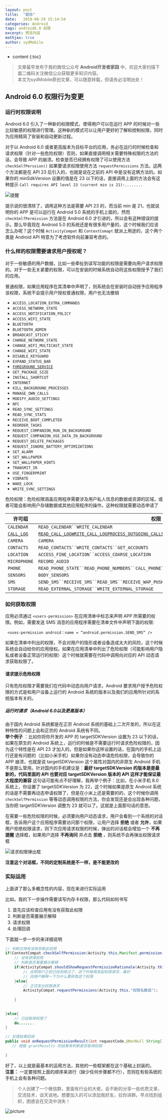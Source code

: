 ```yaml
---
layout: post
title:  "题目"
date:   2018-08-29 15:14:54
categories: Android
tags: android6.0 权限
excerpt: 预览内容
mathjax: true
author: sydMobile
---
```

* content
{:toc}     









>文章最早发布于我的微信公众号  **Android开发者家园**  中，欢迎大家扫描下面二维码关注微信公众获取更多知识内容。          
本文为sydMobile原创文章，可以随意转载，但请务必注明出处！

## Android 6.0 权限行为变更

### 运行时权限说明

Android 6.0 引入了一种新的权限模式，使得用户可以在运行 APP 的时候对一些比较敏感的权限进行管理。这种新的模式可以让用户更好的了解和控制权限，同时为应用精简了安装和自动更新过程。

对于以 Android 6.0 或者更高版本为目标平台的应用，务必在运行的时候检查和请求权限（针对一些危险权限）否则，如果直接调用相关需要特殊权限的方法的话，会导致 APP 的崩溃。检查是否已经拥有权限了可以使用方法 ` checkSelfPerssion()` 如果要请求权限使用方法 `requestPermissions` 方法。这两个方法都是在 API 23 后引入的，也就是说在之前的 API 中是没有这俩方法的。如果你的 minSdkVersion 设置的值是在 23 以下的话，直接调用上面的方法会有这种提示 `Call requires API level 23 (current min is 21):........` 

![提醒](https://img-blog.csdn.net/20180829141852288?watermark/2/text/aHR0cHM6Ly9ibG9nLmNzZG4ubmV0L3N5ZE1vYmlsZQ==/font/5a6L5L2T/fontsize/400/fill/I0JBQkFCMA==/dissolve/70) 

提示说的很清除了，调用这种方法是需要 API 23 的，而当前 min 是 21，也就说明你的 APP 是可以运行在 Android 5.0 系统的手机上面的，然而 `checkSelfPermission` 方法是在 Android 6.0 才引进的，所以会有这种错误的提示。那么毕竟现在 Android 5.0 的系统还是有很多用户量的，这个时候我们应该怎么办呢？这个时候 `ActivityCompat` 和 `ContextComapt` 就派上用途的，这个两个类是 Android API 特意为了考虑软件向前兼容考虑的。

### 什么样的权限需要请求用户授权呢？

对于一些敏感的用户数据，比如一些牵扯到读写功能的权限是需要向用户请求权限的。对于一些无关紧要的权限，可以在安装的时候系统自动将这些权限授予了我们的应用。   

普通权限，如果应用程序在其清单中声明了，则系统会在安装时自动授予应用程序该权限，系统不会提示用户授权普通权限，用户也无法撤销

- `ACCESS_LOCATION_EXTRA_COMMANDS`
- `ACCESS_NETWORK_STATE`
- `ACCESS_NOTIFICATION_POLICY`
- `ACCESS_WIFI_STATE`
- `BLUETOOTH`
- `BLUETOOTH_ADMIN`
- `BROADCAST_STICKY`
- `CHANGE_NETWORK_STATE`
- `CHANGE_WIFI_MULTICAST_STATE`
- `CHANGE_WIFI_STATE`
- `DISABLE_KEYGUARD`
- `EXPAND_STATUS_BAR`
- [`FOREGROUND_SERVICE`](https://developer.android.com/reference/android/Manifest.permission.html?hl=zh-cn#FOREGROUND_SERVICE)
- `GET_PACKAGE_SIZE`
- `INSTALL_SHORTCUT`
- `INTERNET`
- `KILL_BACKGROUND_PROCESSES`
- `MANAGE_OWN_CALLS`
- `MODIFY_AUDIO_SETTINGS`
- `NFC`
- `READ_SYNC_SETTINGS`
- `READ_SYNC_STATS`
- `RECEIVE_BOOT_COMPLETED`
- `REORDER_TASKS`
- `REQUEST_COMPANION_RUN_IN_BACKGROUND`
- `REQUEST_COMPANION_USE_DATA_IN_BACKGROUND`
- `REQUEST_DELETE_PACKAGES`
- `REQUEST_IGNORE_BATTERY_OPTIMIZATIONS`
- `SET_ALARM`
- `SET_WALLPAPER`
- `SET_WALLPAPER_HINTS`
- `TRANSMIT_IR`
- `USE_FINGERPRINT`
- `VIBRATE`
- `WAKE_LOCK`
- `WRITE_SYNC_SETTINGS`

危险权限：危险权限涵盖应用程序需要涉及用户私人信息的数据或资源的区域，或者可能会影响用户存储数据或其他应用程序的操作。这种权限就需要动态申请了

| 许可组                                                       | 权限                                                         |
| ------------------------------------------------------------ | ------------------------------------------------------------ |
| `CALENDAR`                                                   | `READ_CALENDAR``WRITE_CALENDAR`                              |
| [`CALL_LOG`](https://developer.android.com/reference/android/Manifest.permission_group?hl=zh-cn#CALL_LOG) | [`READ_CALL_LOG`](https://developer.android.com/reference/android/Manifest.permission?hl=zh-cn#READ_CALL_LOG)[`WRITE_CALL_LOG`](https://developer.android.com/reference/android/Manifest.permission?hl=zh-cn#WRITE_CALL_LOG)[`PROCESS_OUTGOING_CALLS`](https://developer.android.com/reference/android/Manifest.permission?hl=zh-cn#PROCESS_OUTGOING_CALLS) |
| `CAMERA`                                                     | `CAMERA`                                                     |
| `CONTACTS`                                                   | `READ_CONTACTS``WRITE_CONTACTS``GET_ACCOUNTS`                |
| `LOCATION`                                                   | `ACCESS_FINE_LOCATION``ACCESS_COARSE_LOCATION`               |
| `MICROPHONE`                                                 | `RECORD_AUDIO`                                               |
| `PHONE`                                                      | `READ_PHONE_STATE``READ_PHONE_NUMBERS``CALL_PHONE``ANSWER_PHONE_CALLS``ADD_VOICEMAIL``USE_SIP` |
| `SENSORS`                                                    | `BODY_SENSORS`                                               |
| `SMS`                                                        | `SEND_SMS``RECEIVE_SMS``READ_SMS``RECEIVE_WAP_PUSH``RECEIVE_MMS` |
| `STORAGE`                                                    | `READ_EXTERNAL_STORAGE``WRITE_EXTERNAL_STORAGE`              |

### 如何获取权限

应用必须通过 `<users-permission>` 在应用清单中标志来声明 APP 所需要的权限。例如，需要发送 SMS 消息的应用程序需要在清单文件中声明下面的权限:   

` <uses-permission android：name = “android.permission.SEND_SMS” />`

如果在清单中列出的权限，不会对用户的隐形或者设备造成太大的风险，这个时候系统会自动给你的应用授权。如果在应用清单中列出了危险权限（可能影响用户隐私或者设备正常运行的权限）这个时候就需要在代码中调用向对应的 API 动态请求获取权限了。

#### 请求提示危险权限

只有危险权限才需要我们在代码中动态向用户请求，Android 要求用户授予危险权限的方式是和用户设备上运行的 Android 系统的版本以及我们的应用所针对的系统版本有关的。

##### 运行时请求（Android 6.0以及更高版本）

由于国内 Android 系统都是在正宗 Android 系统的基础上二次开发的，所以在这种特性的问题上会和正宗的 Android 系统有不同。    
**举个例子** ：比如你将你开发的 APP 的 targetSDKVersion 设置为 23 以下的话，如果在原生的 Android 系统上，运行的时候是不需要运行时请求危险权限的，因为这个特性是在 API 23 才加入的。但是如果你这样设置的话，在国内的手机上运行还是有问题的（比如小米手机）如果你没有动态申请危险权限，会导致你的 APP 崩溃，也就是说 targetSDKVersion 这个属性对国内的非原生 Android 手机不是那么管用。针对国内的手机建议是：**最好 targetSDKVersion 的版本是是最新的，代码里面的 API 也要对应 targetSDKVersion 版本的 API 这样才能保证最大程度的兼容** 这句话可能有点不好理解，我再举个例子：比如，在小米手机 8.0 系统上，你设置了 targetSDKVersion 为 22，这个时候如果是原生 Android 系统的话是不需要再动态申请权限了，但是在小米上还是需要的的，这个时候你调用 ` checkSelfPermission` 等等动态调用权限的方法，你会发现还是会出现各种问题，当你把 targetSDKVersion 调整为 23 就可以了。这就是上面那句话的意思。

在需要一些危险权限的时候，必须要向用户动态请求，用户会看到一个系统的对话框，告诉用户这个应用程序需要访问那个权限，让用户选择 **拒绝** 或者 **允许**，如果用户拒绝权限请求，则下次应用请求权限的时候，弹出的对话框会增加一个 **不再提醒** 选择框，如果用户选择 **不再询问** 并点击 **拒绝** ，则系统不会再弹出权限请求框

![请求权限弹出框](https://img-blog.csdn.net/20180829141942871?watermark/2/text/aHR0cHM6Ly9ibG9nLmNzZG4ubmV0L3N5ZE1vYmlsZQ==/font/5a6L5L2T/fontsize/400/fill/I0JBQkFCMA==/dissolve/70)

**注意这个对话框，不同的定制系统是不一样，是不能更改的**

### 实际运用

上面讲了那么多概念性的内容，现在来进行实际运用

比如，我的下一步操作需要读写内存卡权限，那么代码如何书写

1. 首先应该检查应用有没有获取此权限
2. 判断是否需要展示解释
3. 请求权限
4. 处理回调

下面就一步一步的来详细说明

```java
// 判断应用有没有获取此权限
if(ContextCompat.checkSelfPermission(Activity.this,Manifest.permission.READ_CONTACTS)!= PackageManager.PERMISSION_GRANTED){
    // 没有获得权限
    // 判断是否需要展示解释
    if(ActivityCompat.shouldShowRequestPermissionRationale(Activity.this,"权限名字")){
        // 说明用户之前已经拒绝过了，这个时候再发起权限请求，最好
        // 向用户解释一下为什么要获取这个权限
    }else{
        // 正式发出权限请求
        ActivityCompat.requestPermissions(Activity.this,"权限名数组");
        
    }
        
    
}else{
    // 已经取得权限了
    do.......
}

// 处理结果回调
public void onRequestPermissionResult(int requestCode,@NonNull String[] permissions,@NonNull int [] grantResults){
   // 根据 grantResults 的结果来判断是否取得权限
    
}

```

好了，以上就是最基本的运用方法，其他的一些框架都在这个基础上封装的。    
**注意：** 一定要按照上面的顺序来进行（缺少任何步骤都不行），否则在有些系统的手机上会有各种问题。     

> 个人创建了一个微信群，里面有行业的大佬，会不断的分享一些优质文章，交流技术，谈天说地。想要加入的可以添加我好友，拉你进群。早点找到组织，困惑会在交流中消失！

![picture](https://upload-images.jianshu.io/upload_images/6737388-1c1c5de20bcf15db.jpg?imageMogr2/auto-orient/strip%7CimageView2/2/w/1240)

